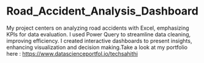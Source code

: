 # Road_Accident_Analysis_Dashboard
My project centers on analyzing road accidents with Excel, emphasizing KPIs for data evaluation. I used Power Query to streamline data cleaning, improving efficiency. I created interactive dashboards to present insights, enhancing visualization and decision making.Take a look at my portfolio here : https://www.datascienceportfol.io/techsahithi
